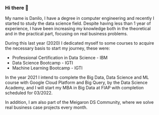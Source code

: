 ### Hi there 👋

My name is Danilo, I have a degree in computer engineering and recently I started to study the data science field. Despite having less than 1 year of experience, I have been increasing my knowledge both in the theoretical and in the practical part, focusing on real business problems.

During this last year (2020) I dedicated myself to some courses to acquire the necessary basis to start my journey, these were:

- Professional Certification in Data Science - IBM
- Data Science Bootcamp - IGTI
- Machine Learning Bootcamp - IGTI

In the year 2021 I intend to complete the Big Data, Data Science and ML course with Google Cloud Platform and Big Query,
by the Data Science Academy, and I will start my MBA in Big Data at FIAP with completion scheduled for 03/2022.

In addition, I am also part of the Meigaron DS Community, where we solve real business case projects every month.




<!--
**danilodioliveira/danilodioliveira** is a ✨ _special_ ✨ repository because its `README.md` (this file) appears on your GitHub profile.

Here are some ideas to get you started:

- 🔭 I’m currently working on ...
- 🌱 I’m currently learning ...
- 👯 I’m looking to collaborate on ...
- 🤔 I’m looking for help with ...
- 💬 Ask me about ...
- 📫 How to reach me: ...
- 😄 Pronouns: ...
- ⚡ Fun fact: ...
-->
